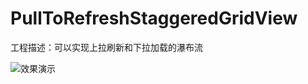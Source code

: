 # PullToRefreshStaggeredGridView
工程描述：可以实现上拉刷新和下拉加载的瀑布流

![效果演示](https://github.com/paulzeng/surfaceviewbackground/raw/master/Screenshot/Screenshot_01.jpg)
